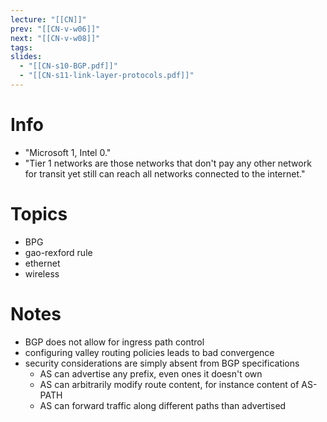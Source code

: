 ```yaml
---
lecture: "[[CN]]"
prev: "[[CN-v-w06]]"
next: "[[CN-v-w08]]"
tags: 
slides:
  - "[[CN-s10-BGP.pdf]]"
  - "[[CN-s11-link-layer-protocols.pdf]]"
---
```



# Info
- "Microsoft 1, Intel 0."
- "Tier 1 networks are those networks that don't pay any other network for transit yet still can reach all networks connected to the internet."


# Topics
- BPG
- gao-rexford rule
- ethernet
- wireless

# Notes
- BGP does not allow for ingress path control
- configuring valley routing policies leads to bad convergence
- security considerations are simply absent from BGP specifications
    - AS can advertise any prefix, even ones it doesn't own
    - AS can arbitrarily modify route content, for instance content of AS-PATH
    - AS can forward traffic along different paths than advertised
 
